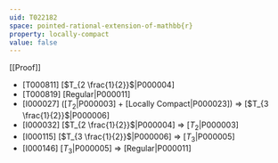 ```yaml
---
uid: T022182
space: pointed-rational-extension-of-mathbb{r}
property: locally-compact
value: false
---
```

[[Proof]]

* [T000811] [$T_{2 \frac{1}{2}}$|P000004]
* [T000819] [Regular|P000011]
* [I000027] ([$T_2$|P000003] + [Locally Compact|P000023]) => [$T_{3 \frac{1}{2}}$|P000006]
* [I000032] [$T_{2 \frac{1}{2}}$|P000004] => [$T_2$|P000003]
* [I000115] [$T_{3 \frac{1}{2}}$|P000006] => [$T_3$|P000005]
* [I000146] [$T_3$|P000005] => [Regular|P000011]

